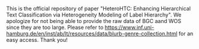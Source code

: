 This is the official repository of paper "HeteroHTC: Enhancing Hierarchical Text Classification via Heterogeneity Modeling of Label Hierarchy". 
We apologize for not being able to provide the raw data of BGC aand WOS since they are too large. Please refer to https://www.inf.uni-hamburg.de/en/inst/ab/lt/resources/data/blurb-genre-collection.html for an easy access. 
Thank you!
